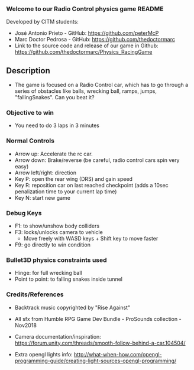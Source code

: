 ﻿
 ### Welcome to our Radio Control physics game README 

Developed by CITM students: 

- José Antonio Prieto - GitHub: https://github.com/peterMcP
- Marc Doctor Pedrosa - GitHub: https://github.com/thedoctormarc
- Link to the source code and release of our game in Github: 
https://github.com/thedoctormarc/Physics_RacingGame


## Description
- The game is focused on a Radio Control car, 
which has to go through a series of obstacles 
like balls, wrecking ball, ramps, jumps, "fallingSnakes". Can you beat it?
 
### Objective to win 
- You need to do 3 laps in 3 minutes

### Normal Controls

- Arrow up: Accelerate the rc car.
- Arrow down: Brake/reverse (be careful, radio control cars spin very easy)
- Arrow left/right: direction
- Key P: open the rear wing (DRS) and gain speed
- Key R: reposition car on last reached checkpoint (adds a 10sec penalization time to your current lap time)
- Key N: start new game

### Debug Keys

- F1: to show/unshow body colliders
- F3: locks/unlocks camera to vehicle
  - Move freely with WASD keys + Shift key to move faster
- F9: go directly to win condition

### Bullet3D physics constraints used
- Hinge: for full wrecking ball
- Point to point: to falling snakes inside tunnel

### Credits/References

- Backtrack music copyrighted by "Rise Against"
- All sfx from Humble RPG Game Dev Bundle - ProSounds collection - Nov2018

- Camera documentation/inspiration: https://forum.unity.com/threads/smooth-follow-behind-a-car.104504/
- Extra opengl lights info: http://what-when-how.com/opengl-programming-guide/creating-light-sources-opengl-programming/
